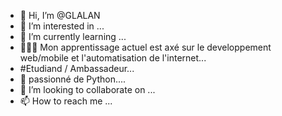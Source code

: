 - 👋 Hi, I’m @GLALAN
- 👀 I’m interested in ...
- 🌱 I’m currently learning ... 
- 👨🏻‍💻 Mon apprentissage actuel est axé sur le developpement web/mobile et l'automatisation de l'internet...
- #Etudiand / Ambassadeur...
- 🐍 passionné de Python....
- 💞️ I’m looking to collaborate on ...
- 📫 How to reach me ...

<!---
GLALAN/GLALAN is a ✨ special ✨ repository because its `README.md` (this file) appears on your GitHub profile.
You can click the Preview link to take a look at your changes.
--->
